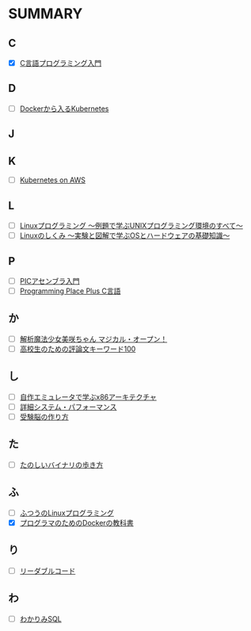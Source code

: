 # SUMMARY
## C
- [x] [C言語プログラミング入門](https://github.com/thetaru/memorandum/tree/master/Summary/clang)
## D
- [ ] [Dockerから入るKubernetes](https://github.com/thetaru/memorandum/tree/master/Summary/DockerIntoKubernetes)
## J
## K
- [ ] [Kubernetes on AWS](https://github.com/thetaru/memorandum/tree/master/Summary/KubernetesOnAws)
## L
- [ ] [Linuxプログラミング 〜例題で学ぶUNIXプログラミング環境のすべて〜]()
- [ ] [Linuxのしくみ ～実験と図解で学ぶOSとハードウェアの基礎知識～]()
## P
- [ ] [PICアセンブラ入門](https://github.com/thetaru/memorandum/tree/master/Summary/PIC_Assembler)
- [ ] [Programming Place Plus C言語]()
## か
- [ ] [解析魔法少女美咲ちゃん マジカル・オープン！](https://github.com/thetaru/memorandum/tree/master/Summary/MagicalOpen)
- [ ] [高校生のための評論文キーワード100](https://github.com/thetaru/memorandum/tree/master/Summary/hyoron_keyword)
## し
- [ ] [自作エミュレータで学ぶx86アーキテクチャ](https://github.com/thetaru/memorandum/tree/master/Summary/jisaku_emulator)
- [ ] [詳細システム・パフォーマンス](https://github.com/thetaru/memorandum/tree/master/Summary/SystemPerformance)
- [ ] [受験脳の作り方](https://github.com/thetaru/memorandum/tree/master/Summary/jukennou)
## た
- [ ] [たのしいバイナリの歩き方](https://github.com/thetaru/memorandum/tree/master/Summary/EnjoyBinary)
## ふ
- [ ] [ふつうのLinuxプログラミング](https://github.com/thetaru/memorandum/tree/master/Summary/FutsuNoLinuxProgramming)
- [x] [プログラマのためのDockerの教科書](https://github.com/thetaru/memorandum/tree/master/Summary/programmer_docker)
## り
- [ ] [リーダブルコード](https://github.com/thetaru/memorandum/tree/master/Summary/ReadableCode)
## わ
- [ ] [わかりみSQL](https://github.com/thetaru/memorandum/tree/master/Summary/wakarimi_SQL)

